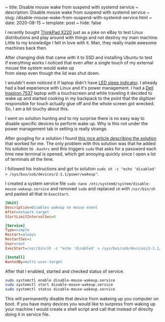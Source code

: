 ~ title: Disable mouse wake from suspend with systemd service
~ description: Disable mouse wake from suspend with systemd service
~ slug: /disable-mouse-wake-from-suspend-with-systemd-service.html
~ date: 2020-08-15
~ template: post
~ hide: false

I recently bought [ThinkPad X220](https://www.laptopmag.com/reviews/laptops/lenovo-thinkpad-x220) just as a joke on eBay to test Linux distributions and play around with things and not destroy my main machine. Little to my knowledge I felt in love with it. Man, they really made awesome machines back then.

After changing disk that came with it to SSD and installing Ubuntu to test if everything works I noticed that even after a single touch of my external mouse the system would wake up from sleep even though the lid was shut down.

I wouldn't even noticed it if laptop didn't have [LED sleep indicator](https://support.lenovo.com/lk/en/solutions/~/media/Images/ContentImages/p/pd025386_x1_status_03.ashx?w=426&h=262). I already had a bad experience with Linux and it's power management. I had a [Dell Inspiron 7537](https://www.pcmag.com/reviews/dell-inspiron-15-7537) laptop with a touchscreen and while traveling it decided to wake up and started cooking in my backpack to the point that the digitizer responsible for touch actually glue off and the whole screen got wrecked. So, I am a bit touchy about this.

I went on solution hunting and to my surprise there is no easy way to disable specific devices to perform wake up. Why is this not under the power management tab in setting is really strange.

After googling for a solution I found [this nice article describing the solution](https://codetrips.com/2020/03/18/ubuntu-disable-mouse-wake-from-suspend/) that worked for me. The only problem with this solution was that he added his solution to `.bashrc` and this triggers `sudo` that asks for a password each time new terminal is opened, which get annoying quickly since I open a lot of terminals all the time.

I followed his instructions and got to solution `sudo sh -c "echo 'disabled' > /sys/bus/usb/devices/2-1.1/power/wakeup"`.

I created a system service file `sudo nano /etc/systemd/system/disable-mouse-wakeup.service` and removed `sudo` and replaced `sh` with `/usr/bin/sh` and pasted all that in `ExecStart`.

```ini
[Unit]
Description=Disables wakeup on mouse event
After=network.target
StartLimitIntervalSec=0

[Service]
Type=simple
Restart=always
RestartSec=1
User=root
ExecStart=/usr/bin/sh -c "echo 'disabled' > /sys/bus/usb/devices/2-1.1/power/wakeup"

[Install]
WantedBy=multi-user.target
```

After that I enabled, started and checked status of service.

```sh
sudo systemctl enable disable-mouse-wakeup.service
sudo systemctl start disable-mouse-wakeup.service
sudo systemctl status disable-mouse-wakeup.service
```

This will permanently disable that device from wakeing up you computer on boot. If you have many devices you would like to surpress from waking up your machine I would create a shell script and call that instead of direclty doing it in service file.
